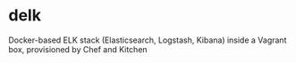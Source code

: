 # delk
Docker-based ELK stack (Elasticsearch, Logstash, Kibana) inside a Vagrant box, provisioned by Chef and Kitchen
